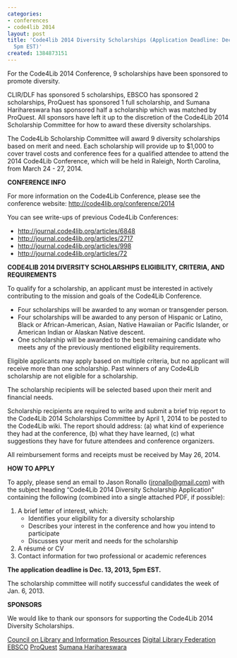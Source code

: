 ```yaml
---
categories:
- conferences
- code4lib 2014
layout: post
title: 'Code4lib 2014 Diversity Scholarships (Application Deadline: Dec. 13, 2013,
  5pm EST)'
created: 1384873151
---
```

For the Code4Lib 2014 Conference, 9 scholarships have been sponsored to promote diversity.

CLIR/DLF has sponsored 5 scholarships, EBSCO has sponsored 2 scholarships, ProQuest has sponsored 1 full scholarship, and Sumana Harihareswara has sponsored half a scholarship which was matched by ProQuest. All sponsors have left it up to the discretion of the Code4Lib 2014 Scholarship Committee for how to award these diversity scholarships.

The Code4Lib Scholarship Committee will award 9 diversity scholarships based on merit and need. Each scholarship will provide up to $1,000 to cover travel costs and conference fees for a qualified attendee to attend the 2014 Code4Lib Conference, which will be held in Raleigh, North Carolina, from March 24 - 27, 2014.

<!--break-->

<strong>CONFERENCE INFO</strong>

For more information on the Code4Lib Conference, please see the conference website: <a href="http://code4lib.org/conference/2014">http://code4lib.org/conference/2014</a>

You can see write-ups of previous Code4Lib Conferences:
<ul>
<li><a href="http://journal.code4lib.org/articles/6848">http://journal.code4lib.org/articles/6848</a></li>
<li><a href="http://journal.code4lib.org/articles/2717">http://journal.code4lib.org/articles/2717</a></li>
<li><a href="http://journal.code4lib.org/articles/998">http://journal.code4lib.org/articles/998</a></li>
<li><a href="http://journal.code4lib.org/articles/72">http://journal.code4lib.org/articles/72</a></li>
</ul>

<strong>CODE4LIB 2014 DIVERSITY SCHOLARSHIPS ELIGIBILITY, CRITERIA, AND REQUIREMENTS</strong>

To qualify for a scholarship, an applicant must be interested in actively contributing to the mission and goals of the Code4Lib Conference.
<ul>
	<li>Four scholarships will be awarded to any woman or transgender person.</li>
	<li>Four scholarships will be awarded to any person of Hispanic or Latino, Black or African-American, Asian, Native Hawaiian or Pacific Islander, or American Indian or Alaskan Native descent.</li>
	<li>One scholarship will be awarded to the best remaining candidate who meets any of the previously mentioned eligibility requirements.</li>
</ul>

Eligible applicants may apply based on multiple criteria, but no applicant will receive more than one scholarship. Past winners of any Code4Lib scholarship are not eligible for a scholarship.

The scholarship recipients will be selected based upon their merit and financial needs.

Scholarship recipients are required to write and submit a brief trip report to the Code4Lib 2014 Scholarships Committee by April 1, 2014 to be posted to the Code4Lib wiki. The report should address: (a) what kind of experience they had at the conference, (b) what they have learned, (c) what suggestions they have for future attendees and conference organizers.

All reimbursement forms and receipts must be received by May 26, 2014.


<strong>HOW TO APPLY</strong>

To apply, please send an email to Jason Ronallo (jronallo@gmail.com) with the subject heading “Code4Lib 2014 Diversity Scholarship Application” containing the following (combined into a single attached PDF, if possible):
<ol>
	<li>A brief letter of interest, which:
		<ul>
			<li>Identifies your eligibility for a diversity scholarship</li>
			<li>Describes your interest in the conference and how you intend to participate</li>
			<li>Discusses your merit and needs for the scholarship</li>
		</ul>
	</li>
	<li>A résumé or CV</li>
	<li>Contact information for two professional or academic references</li>
</ol>


<strong>The application deadline is Dec. 13, 2013, 5pm EST.</strong>

The scholarship committee will notify successful candidates the week of Jan. 6, 2013.


<strong>SPONSORS</strong>

We would like to thank our sponsors for supporting the Code4Lib 2014 Diversity Scholarships.

<a href="http://www.clir.org/">Council on Library and Information Resources</a> 
<a href="http://www.diglib.org/">Digital Library Federation</a> 
<a href="http://www.ebsco.com/">EBSCO</a> 
<a href="http://www.proquest.com">ProQuest</a> 
<a href="http://www.harihareswara.net/">Sumana Harihareswara</a> 
